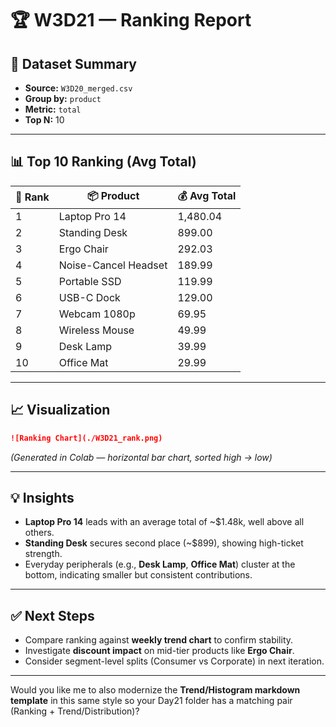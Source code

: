 # 🏆 W3D21 — Ranking Report

## 🔎 Dataset Summary

* **Source:** `W3D20_merged.csv`
* **Group by:** `product`
* **Metric:** `total`
* **Top N:** 10

---

## 📊 Top 10 Ranking (Avg Total)

| 🥇 Rank | 📦 Product           | 💰 Avg Total |
| ------- | -------------------- | ------------ |
| 1       | Laptop Pro 14        | 1,480.04     |
| 2       | Standing Desk        | 899.00       |
| 3       | Ergo Chair           | 292.03       |
| 4       | Noise-Cancel Headset | 189.99       |
| 5       | Portable SSD         | 119.99       |
| 6       | USB-C Dock           | 129.00       |
| 7       | Webcam 1080p         | 69.95        |
| 8       | Wireless Mouse       | 49.99        |
| 9       | Desk Lamp            | 39.99        |
| 10      | Office Mat           | 29.99        |

---

## 📈 Visualization

```markdown
![Ranking Chart](./W3D21_rank.png)
```

*(Generated in Colab — horizontal bar chart, sorted high → low)*

---

## 💡 Insights

* **Laptop Pro 14** leads with an average total of \~\$1.48k, well above all others.
* **Standing Desk** secures second place (\~\$899), showing high-ticket strength.
* Everyday peripherals (e.g., **Desk Lamp**, **Office Mat**) cluster at the bottom, indicating smaller but consistent contributions.

---

## ✅ Next Steps

* Compare ranking against **weekly trend chart** to confirm stability.
* Investigate **discount impact** on mid-tier products like **Ergo Chair**.
* Consider segment-level splits (Consumer vs Corporate) in next iteration.

---

Would you like me to also modernize the **Trend/Histogram markdown template** in this same style so your Day21 folder has a matching pair (Ranking + Trend/Distribution)?


